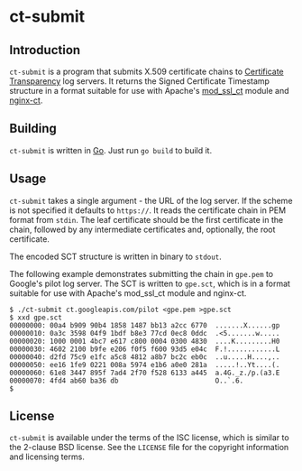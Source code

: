 ct-submit
=========

Introduction
------------

`ct-submit` is a program that submits X.509 certificate chains to
[Certificate Transparency][ct] log servers. It returns the Signed Certificate
Timestamp structure in a format suitable for use with Apache's
[mod\_ssl\_ct][apache] module and [nginx-ct][nginx].

Building
--------

`ct-submit` is written in [Go][go]. Just run `go build` to build it.

Usage
-----

`ct-submit` takes a single argument - the URL of the log server. If the scheme
is not specified it defaults to `https://`. It reads the certificate chain in
PEM format from `stdin`.  The leaf certificate should be the first certificate
in the chain, followed by any intermediate certificates and, optionally, the
root certificate.

The encoded SCT structure is written in binary to `stdout`.

The following example demonstrates submitting the chain in `gpe.pem` to
Google's pilot log server. The SCT is written to `gpe.sct`, which is in a format
suitable for use with Apache's mod\_ssl\_ct module and nginx-ct.

    $ ./ct-submit ct.googleapis.com/pilot <gpe.pem >gpe.sct
    $ xxd gpe.sct
    00000000: 00a4 b909 90b4 1858 1487 bb13 a2cc 6770  .......X......gp
    00000010: 0a3c 3598 04f9 1bdf b8e3 77cd 0ec8 0ddc  .<5.......w.....
    00000020: 1000 0001 4bc7 e617 c800 0004 0300 4830  ....K.........H0
    00000030: 4602 2100 b9fe e206 f0f5 f600 93d5 e04c  F.!............L
    00000040: d2fd 75c9 e1fc a5c8 4812 a8b7 bc2c eb0c  ..u.....H....,..
    00000050: ee16 1fe9 0221 008a 5974 e1b6 a0e0 281a  .....!..Yt....(.
    00000060: 61e8 3447 895f 7ad4 2f70 f528 6133 a445  a.4G._z./p.(a3.E
    00000070: 4fd4 ab60 ba36 db                        O..`.6.
    $ 

License
-------

`ct-submit` is available under the terms of the ISC license, which is similar to
the 2-clause BSD license. See the `LICENSE` file for the copyright information
and licensing terms.

[ct]: http://www.certificate-transparency.org/
[apache]: https://httpd.apache.org/docs/trunk/mod/mod_ssl_ct.html
[nginx]: https://github.com/grahamedgecombe/nginx-ct
[go]: https://golang.org/
